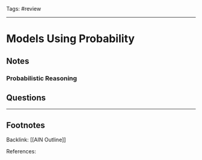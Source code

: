 Tags: #review
___

# Models Using Probability

## Notes
### Probabilistic Reasoning


## Questions

___
## Footnotes

Backlink: [[AIN Outline]]

References:

